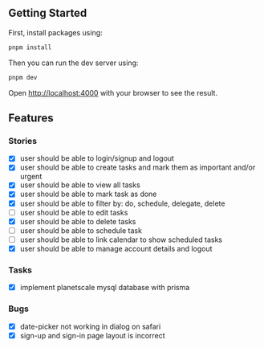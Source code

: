 ## Getting Started

First, install packages using:

```bash
pnpm install
```

Then you can run the dev server using:

```bash
pnpm dev
```

Open [http://localhost:4000](http://localhost:4000) with your browser to see the result.

## Features

### Stories

- [x] user should be able to login/signup and logout
- [x] user should be able to create tasks and mark them as important and/or urgent
- [x] user should be able to view all tasks
- [x] user should be able to mark task as done
- [x] user should be able to filter by: do, schedule, delegate, delete
- [ ] user should be able to edit tasks
- [x] user should be able to delete tasks
- [ ] user should be able to schedule task
- [ ] user should be able to link calendar to show scheduled tasks
- [x] user should be able to manage account details and logout

### Tasks

- [x] implement planetscale mysql database with prisma

### Bugs

- [x] date-picker not working in dialog on safari
- [x] sign-up and sign-in page layout is incorrect
